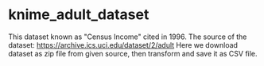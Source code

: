 # knime_adult_dataset
This dataset known as "Census Income" cited in 1996. The source of the dataset: https://archive.ics.uci.edu/dataset/2/adult Here we download dataset as zip file from given source, then transform and save it as CSV file.
